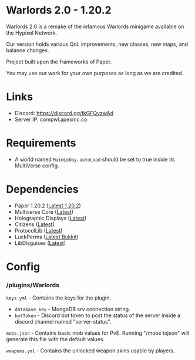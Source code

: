 # Warlords 2.0 - 1.20.2

Warlords 2.0 is a remake of the infamous Warlords minigame available on the Hypixel Network.

Our version holds various QoL improvements, new classes, new maps, and balance changes.

Project built upon the frameworks of Paper.

You may use our work for your own purposes as long as we are credited.

# Links

- Discord: https://discord.gg/tkGFQvzwAd
- Server IP: compwl.apexmc.co

# Requirements

- A world named `MainLobby`. `autoLoad` should be set to true inside its MultiVerse config.

# Dependencies

- Paper 1.20.2 ([Latest 1.20.2](https://papermc.io/downloads/all))
- Multiverse Core ([Latest](https://github.com/Multiverse/Multiverse-Core/releases))
- Holographic Displays ([Latest](https://www.curseforge.com/minecraft/bukkit-plugins/holographic-displays/files/all?page=1&pageSize=20))
- Citizens ([Latest](https://ci.citizensnpcs.co/job/Citizens2/))
- ProtocolLib ([Latest](https://www.spigotmc.org/resources/protocollib.1997/updates))
- LuckPerms ([Latest Bukkit](https://luckperms.net/download))
- LibDisguises ([Latest](https://www.spigotmc.org/resources/libs-disguises-free.81/updates))

# Config

### /plugins/Warlords

`keys.yml` - Contains the keys for the plugin.

- `database_key` - MongoDB srv connection string.
- `botToken` - Discord bot token to post the status of the server inside a discord channel named "server-status".

`mobs.json` - Contains basic mob values for PvE. Running "/mobs tojson" will generate this file with the default values.

`weapons.yml` - Contains the unlocked weapon skins usable by players.
